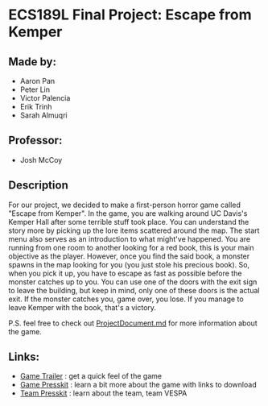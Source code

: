 # ECS189L Final Project: Escape from Kemper  #

## Made by: ##
- Aaron Pan
- Peter Lin
- Victor Palencia
- Erik Trinh
- Sarah Almuqri
 
## Professor: ##
- Josh McCoy

## Description ##

For our project, we decided to make a first-person horror game called "Escape from Kemper".
In the game, you are walking around UC Davis's Kemper Hall after some terrible stuff took place. You can understand the story more by picking up the lore items scattered around the map. The start menu also serves as an introduction to what might've happened.
You are running from one room to another looking for a red book, this is your main objective as the player. However, once you find the said book, a monster spawns in the map looking for you (you just stole his precious book). So, when you pick it up, you have to escape as fast as possible before the monster catches up to you.
You can use one of the doors with the exit sign to leave the building, but keep in mind, only one of these doors is the actual exit.
If the monster catches you, game over, you lose.
If you manage to leave Kemper with the book, that's a victory.

P.S. feel free to check out [ProjectDocument.md](https://github.com/Panlord/game-power-down/blob/aa3f41c54b6c0f3c9a3aff1fea39c38ba7c8a5b2/ProjectDocument.md) for more information about the game.

## Links: ##
- [Game Trailer](https://www.youtube.com/watch?v=eUepg_Dtnwc) : get a quick feel of the game
- [Game Presskit](https://panlord.github.io/game-power-down/EscapeFromKemper/index.html) : learn a bit more about the game with links to download
- [Team Presskit](https://panlord.github.io/game-power-down/) : learn about the team, team VESPA
